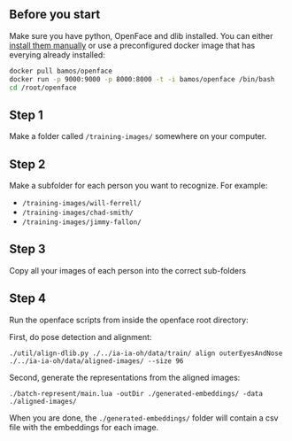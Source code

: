 ## Before you start

Make sure you have python, OpenFace and dlib installed. You can either [install them manually](https://cmusatyalab.github.io/openface/setup/) or use a preconfigured docker image that has everying already installed:

```bash
docker pull bamos/openface
docker run -p 9000:9000 -p 8000:8000 -t -i bamos/openface /bin/bash
cd /root/openface
```

## Step 1

Make a folder called `/training-images/` somewhere on your computer.

## Step 2

Make a subfolder for each person you want to recognize. For example:

- `/training-images/will-ferrell/`
- `/training-images/chad-smith/`
- `/training-images/jimmy-fallon/`

## Step 3

Copy all your images of each person into the correct sub-folders

## Step 4

Run the openface scripts from inside the openface root directory:

First, do pose detection and alignment:

`./util/align-dlib.py ./../ia-ia-oh/data/train/ align outerEyesAndNose ./../ia-ia-oh/data/aligned-images/ --size 96`

Second, generate the representations from the aligned images:

`./batch-represent/main.lua -outDir ./generated-embeddings/ -data ./aligned-images/`

When you are done, the `./generated-embeddings/` folder will contain a csv file with the embeddings for each image.
